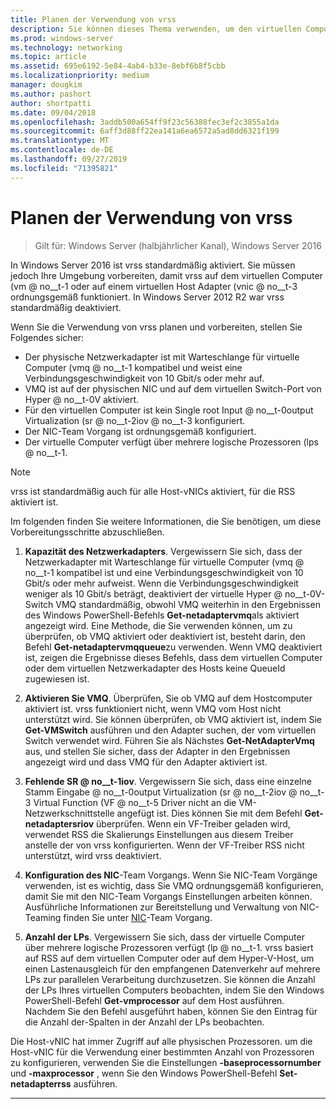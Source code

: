 ```yaml
---
title: Planen der Verwendung von vrss
description: Sie können dieses Thema verwenden, um den virtuellen Computer und den Hyper-V-Host für die Verwendung von vrss in Windows Server 2016 vorzubereiten.
ms.prod: windows-server
ms.technology: networking
ms.topic: article
ms.assetid: 695e6192-5e84-4ab4-b33e-8ebf6b8f5cbb
ms.localizationpriority: medium
manager: dougkim
ms.author: pashort
author: shortpatti
ms.date: 09/04/2018
ms.openlocfilehash: 3addb500a654ff9f23c56388fec3ef2c3855a1da
ms.sourcegitcommit: 6aff3d88ff22ea141a6ea6572a5ad8dd6321f199
ms.translationtype: MT
ms.contentlocale: de-DE
ms.lasthandoff: 09/27/2019
ms.locfileid: "71395821"
---
```

# <a name="plan-the-use-of-vrss"></a>Planen der Verwendung von vrss

>Gilt für: Windows Server (halbjährlicher Kanal), Windows Server 2016

In Windows Server 2016 ist vrss standardmäßig aktiviert. Sie müssen jedoch Ihre Umgebung vorbereiten, damit vrss auf dem virtuellen Computer \(vm @ no__t-1 oder auf einem virtuellen Host Adapter \(vnic @ no__t-3 ordnungsgemäß funktioniert. In Windows Server 2012 R2 war vrss standardmäßig deaktiviert.

Wenn Sie die Verwendung von vrss planen und vorbereiten, stellen Sie Folgendes sicher:

- Der physische Netzwerkadapter ist mit Warteschlange für virtuelle Computer \(vmq @ no__t-1 kompatibel und weist eine Verbindungsgeschwindigkeit von 10 Gbit/s oder mehr auf.
- VMQ ist auf der physischen NIC und auf dem virtuellen Switch-Port von Hyper @ no__t-0V aktiviert.
- Für den virtuellen Computer ist kein Single root Input @ no__t-0output Virtualization \(sr @ no__t-2iov @ no__t-3 konfiguriert.
- Der NIC-Team Vorgang ist ordnungsgemäß konfiguriert.
- Der virtuelle Computer verfügt über mehrere logische Prozessoren \(lps @ no__t-1.

>[!NOTE]
>vrss ist standardmäßig auch für alle Host-vNICs aktiviert, für die RSS aktiviert ist.

Im folgenden finden Sie weitere Informationen, die Sie benötigen, um diese Vorbereitungsschritte abzuschließen.
  
1. **Kapazität des Netzwerkadapters**. Vergewissern Sie sich, dass der Netzwerkadapter mit Warteschlange für virtuelle Computer \(vmq @ no__t-1 kompatibel ist und eine Verbindungsgeschwindigkeit von 10 Gbit/s oder mehr aufweist. Wenn die Verbindungsgeschwindigkeit weniger als 10 Gbit/s beträgt, deaktiviert der virtuelle Hyper @ no__t-0V-Switch VMQ standardmäßig, obwohl VMQ weiterhin in den Ergebnissen des Windows PowerShell-Befehls **Get-netadaptervmq**als aktiviert angezeigt wird. Eine Methode, die Sie verwenden können, um zu überprüfen, ob VMQ aktiviert oder deaktiviert ist, besteht darin, den Befehl **Get-netadaptervmqqueue**zu verwenden.  Wenn VMQ deaktiviert ist, zeigen die Ergebnisse dieses Befehls, dass dem virtuellen Computer oder dem virtuellen Netzwerkadapter des Hosts keine QueueId zugewiesen ist. 
  
2. **Aktivieren Sie VMQ**. Überprüfen, Sie ob VMQ auf dem Hostcomputer aktiviert ist. vrss funktioniert nicht, wenn VMQ vom Host nicht unterstützt wird. Sie können überprüfen, ob VMQ aktiviert ist, indem Sie **Get-VMSwitch** ausführen und den Adapter suchen, der vom virtuellen Switch verwendet wird. Führen Sie als Nächstes **Get-NetAdapterVmq** aus, und stellen Sie sicher, dass der Adapter in den Ergebnissen angezeigt wird und dass VMQ für den Adapter aktiviert ist.
  
3. **Fehlende SR @ no__t-1iov**. Vergewissern Sie sich, dass eine einzelne Stamm Eingabe @ no__t-0output Virtualization \(sr @ no__t-2iov @ no__t-3 Virtual Function \(VF @ no__t-5 Driver nicht an die VM-Netzwerkschnittstelle angefügt ist. Dies können Sie mit dem Befehl **Get-netadaptersriov** überprüfen. Wenn ein VF-Treiber geladen wird, verwendet RSS die Skalierungs Einstellungen aus diesem Treiber anstelle der von vrss konfigurierten. Wenn der VF-Treiber RSS nicht unterstützt, wird vrss deaktiviert.
  
4. **Konfiguration des NIC**-Team Vorgangs. Wenn Sie NIC-Team Vorgänge verwenden, ist es wichtig, dass Sie VMQ ordnungsgemäß konfigurieren, damit Sie mit den NIC-Team Vorgangs Einstellungen arbeiten können. Ausführliche Informationen zur Bereitstellung und Verwaltung von NIC-Teaming finden Sie unter [NIC](https://docs.microsoft.com/windows-server/networking/technologies/nic-teaming/nic-teaming)-Team Vorgang.

5. **Anzahl der LPs**. Vergewissern Sie sich, dass der virtuelle Computer über mehrere logische Prozessoren verfügt \(lp @ no__t-1. vrss basiert auf RSS auf dem virtuellen Computer oder auf dem Hyper-V-Host, um einen Lastenausgleich für den empfangenen Datenverkehr auf mehrere LPs zur parallelen Verarbeitung durchzusetzen. Sie können die Anzahl der LPs Ihres virtuellen Computers beobachten, indem Sie den Windows PowerShell-Befehl **Get-vmprocessor** auf dem Host ausführen. Nachdem Sie den Befehl ausgeführt haben, können Sie den Eintrag für die Anzahl der-Spalten in der Anzahl der LPs beobachten.

Die Host-vNIC hat immer Zugriff auf alle physischen Prozessoren. um die Host-vNIC für die Verwendung einer bestimmten Anzahl von Prozessoren zu konfigurieren, verwenden Sie die Einstellungen **-baseprocessornumber** und **-maxprocessor** , wenn Sie den Windows PowerShell-Befehl **Set-netadapterrss** ausführen.

---